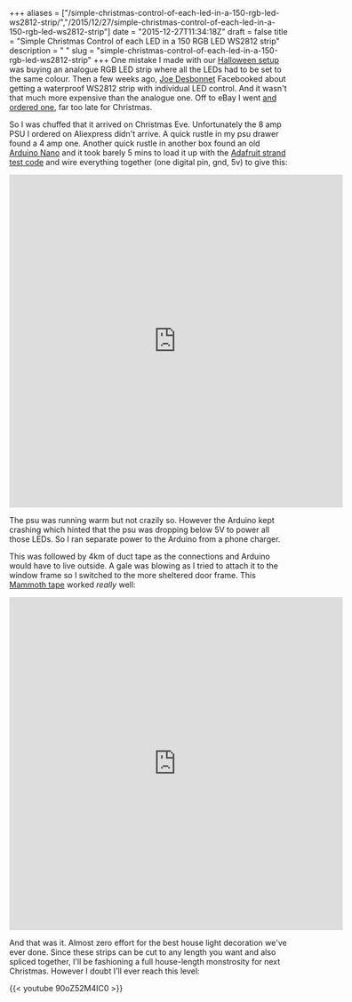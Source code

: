 +++
aliases = ["/simple-christmas-control-of-each-led-in-a-150-rgb-led-ws2812-strip/","/2015/12/27/simple-christmas-control-of-each-led-in-a-150-rgb-led-ws2812-strip"]
date = "2015-12-27T11:34:18Z"
draft = false
title = "Simple Christmas Control of each LED in a 150 RGB LED WS2812 strip"
description = " "
slug = "simple-christmas-control-of-each-led-in-a-150-rgb-led-ws2812-strip"
+++
One mistake I made with our [Halloween setup](http://conoroneill.net/all-the-tech-behind-our-halloween-hallway-of-horror/) was buying an analogue RGB LED strip where all the LEDs had to be set to the same colour. Then a few weeks ago, [Joe Desbonnet](https://twitter.com/joedesbonnet) Facebooked about getting a waterproof WS2812 strip with individual LED control. And it wasn't that much more expensive than the analogue one. Off to eBay I went [and ordered one](http://www.ebay.com/itm/141757617308?_trksid=p2057872.m2749.l2649&var=440868603421&ssPageName=STRK%3AMEBIDX%3AIT), far too late for Christmas.

So I was chuffed that it arrived on Christmas Eve. Unfortunately the 8 amp PSU I ordered on Aliexpress didn't arrive. A quick rustle in my psu drawer found a 4 amp one. Another quick rustle in another box found an old [Arduino Nano](https://www.arduino.cc/en/Main/ArduinoBoardNano) and it took barely 5 mins to load it up with the [Adafruit strand test code](https://github.com/adafruit/Adafruit_NeoPixel/blob/master/examples/strandtest/strandtest.ino) and wire everything together (one digital pin, gnd, 5v) to give this:


<iframe src="https://vine.co/v/iAaKnlhxXWX/embed/simple" width="600" height="600" frameborder="0"></iframe><script src="https://platform.vine.co/static/scripts/embed.js"></script>


The psu was running warm but not crazily so. However the Arduino kept crashing which hinted that the psu was dropping below 5V to power all those LEDs. So I ran separate power to the Arduino from a phone charger.

This was followed by 4km of duct tape as the connections and Arduino would have to live outside. A gale was blowing as I tried to attach it to the window frame so I switched to the more sheltered door frame. This [Mammoth tape](http://www.everbuild.co.uk/index.php?route=product/product&product_id=364) worked _really_ well:

<div>
<iframe src="https://vine.co/v/iAWEdMizFbB/embed/simple" width="600" height="600" frameborder="0"></iframe><script src="https://platform.vine.co/static/scripts/embed.js"></script>
</div>

And that was it. Almost zero effort for the best house light decoration we've ever done. Since these strips can be cut to any length you want and also spliced together, I'll be fashioning a full house-length monstrosity for next Christmas. However I doubt I'll ever reach this level:

{{< youtube 90oZ52M4IC0 >}}
